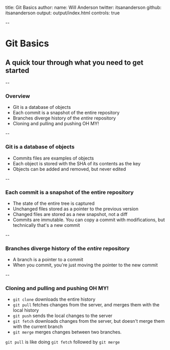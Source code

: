 title: Git Basics
author:
    name: Will Anderson
    twitter: itsananderson
    github: itsananderson
output: output/index.html
controls: true


--

# Git Basics
## A quick tour through what you need to get started

--

### Overview

* Git is a database of objects
* Each commit is a snapshot of the entire repository
* Branches diverge history of the *entire* repository
* Cloning and pulling and pushing OH MY!

--

### Git is a database of objects

* Commits files are examples of objects
* Each object is stored with the SHA of its contents as the key
* Objects can be added and removed, but never edited

--

### Each commit is a snapshot of the entire repository

* The state of the entire tree is captured
* Unchanged files stored as a pointer to the previous version
* Changed files are stored as a new snapshot, not a diff
* Commits are immutable. You can copy a commit with modifications, but technically that&#39;s a new commit

--

### Branches diverge history of the *entire* repository

* A branch is a pointer to a commit
* When you commit, you&#39;re just moving the pointer to the new commit

--

### Cloning and pulling and pushing OH MY!

* `git clone` downloads the entire history
* `git pull` fetches changes from the server, and merges them with the local history
* `git push` sends the local changes to the server
* `git fetch` downloads changes from the server, but doesn&#39;t merge them with the current branch
* `git merge` merges changes between two branches.

`git pull` is like doing `git fetch` followed by `git merge`


